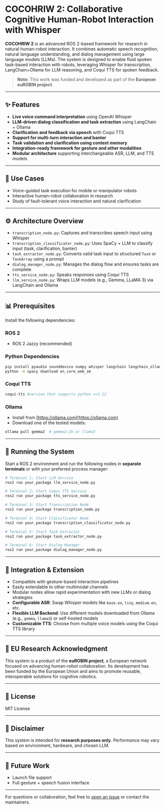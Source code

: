 # COCOHRIW 2: Collaborative Cognitive Human-Robot Interaction with Whisper

**COCOHRIW 2** is an advanced ROS 2-based framework for research in natural human-robot interaction. It combines automatic speech recognition, natural language understanding, and dialog management using large language models (LLMs). The system is designed to enable fluid spoken task-based interaction with robots, leveraging Whisper for transcription, LangChain+Ollama for LLM reasoning, and Coqui TTS for spoken feedback.

> **Note:** This work was funded and developed as part of the **European euROBIN project**.

---

## ✨ Features

* **Live voice command interpretation** using OpenAI Whisper
* **LLM-driven dialog classification and task extraction** using LangChain + Ollama
* **Clarification and feedback via speech** with Coqui TTS
* **Support for multi-turn interaction and banter**
* **Task validation and clarification using context memory**
* **Integration-ready framework for gesture and other modalities**
* **Modular architecture** supporting interchangeable ASR, LLM, and TTS models

---

## 🚀 Use Cases

* Voice-guided task execution for mobile or manipulator robots
* Interactive human-robot collaboration in research
* Study of fault-tolerant voice interaction and natural clarification
---

## ⚙️ Architecture Overview

* `transcription_node.py`: Captures and transcribes speech input using Whisper
* `transcription_classificator_node.py`: Uses SpaCy + LLM to classify input (task, clarification, banter)
* `task_extractor_node.py`: Converts valid task input to structured `Task` or `TaskArray` using a prompt
* `dialog_manager_node.py`: Manages the dialog flow and ensures tasks are complete
* `tts_service_node.py`: Speaks responses using Coqui TTS
* `llm_service_node.py`: Wraps LLM models (e.g., Gemma, LLaMA 3) via LangChain and Ollama

---

## 📊 Prerequisites

Install the following dependencies:

### ROS 2

* ROS 2 Jazzy (recommended)

### Python Dependencies

```bash
pip install pyaudio sounddevice numpy whisper langchain langchain_ollama spacy pydantic rapidfuzz webrtcvad
python -m spacy download en_core_web_sm
```

### Coqui TTS

```bash
coqui-tts #version that supports python =>3.12
```

### Ollama

* Install from [https://ollama.com](https://ollama.com)
* Download one of the tested models:

```bash
ollama pull gemma2  # gemma2:2b or llama3
```

---

## 🚧 Running the System

Start a ROS 2 environment and run the following nodes in **separate terminals** or with your preferred process manager:

```bash
# Terminal 1: Start LLM Service
ros2 run your_package llm_service_node.py

# Terminal 2: Start Coqui TTS Service
ros2 run your_package tts_service_node.py

# Terminal 3: Start Transcription Node
ros2 run your_package transcription_node.py

# Terminal 4: Start Classificator Node
ros2 run your_package transcription_classificator_node.py

# Terminal 5: Start Task Extractor
ros2 run your_package task_extractor_node.py

# Terminal 6: Start Dialog Manager
ros2 run your_package dialog_manager_node.py
```

---

## 🔗 Integration & Extension

* Compatible with gesture-based interaction pipelines
* Easily extendable to other multimodal channels
* Modular nodes allow rapid experimentation with new LLMs or dialog strategies
* **Configurable ASR**: Swap Whisper models like `base.en`, `tiny`, `medium.en`, etc.
* **Flexible LLM Backend**: Use different models downloaded from Ollama (e.g., `gemma`, `llama3`) or self-hosted models
* **Customizable TTS**: Choose from multiple voice models using the Coqui TTS library

---

## 🚀 EU Research Acknowledgment

This system is a product of the **euROBIN project**, a European network focused on advancing human-robot collaboration. Its development has been funded by the European Union and aims to promote reusable, interoperable solutions for cognitive robotics.

---

## 📄 License

MIT License

---

## 🚫 Disclaimer

This system is intended for **research purposes only**. Performance may vary based on environment, hardware, and chosen LLM.

---

## 📆 Future Work

* Launch file support
* Full gesture + speech fusion interface

---

For questions or collaboration, feel free to [open an issue](https://github.com/SUT-robotics-HRI-Lab/COCOHRIW_speech_interaction/issues) or contact the maintainers.
